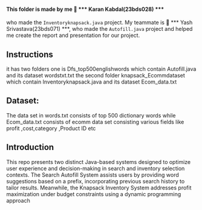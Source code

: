 #### This folder is made by me 🔹 *** Karan Kabdal(23bds028) ***
who made the `Inventoryknapsack.java` project. My teammate is 🔹 *** Yash Srivastava(23bds071) ***, who made the `Autofill.java` project and helped me create the report and presentation for our project.


 ##  Instructions
it has two folders one is Dfs_top500englishwords which contain  Autofill.java and its dataset wordstxt.txt
 the second folder knapsack_Ecommdataset which contain Inventoryknapsack.java and its dataset  Ecom_data.txt 
 
## Dataset: 
The data set in words.txt consists of top 500 
dictionary words while Ecom_data.txt consists of ecomm 
data set consisting various fields like profit 
,cost,category ,Product ID etc


## Introduction
This repo presents two distinct Java-based 
systems designed to optimize user experience 
and decision-making in search and inventory 
selection contexts. The Search Autofill 
System assists users by providing word 
suggestions based on a prefix, incorporating 
previous search history to tailor results. 
Meanwhile, the Knapsack Inventory 
System addresses profit maximization under 
budget constraints using a dynamic 
programming approach



